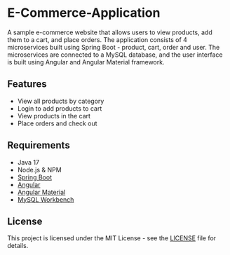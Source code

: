 # E-Commerce-Application

A sample e-commerce website that allows users to view products, add them to a cart, and place orders. The application consists of 4 microservices built using Spring Boot - product, cart, order and user. The microservices are connected to a MySQL database, and the user interface is built using Angular and Angular Material framework.

## Features

- View all products by category
- Login to add products to cart
- View products in the cart
- Place orders and check out

## Requirements

- Java 17
- Node.js & NPM
- [Spring Boot](https://spring.io/projects/spring-boot)
- [Angular](https://angular.io/)
- [Angular Material](https://material.angular.io/)
- [MySQL Workbench](https://www.mysql.com/products/workbench/)

## License

This project is licensed under the MIT License - see the [LICENSE](LICENSE) file for details.

